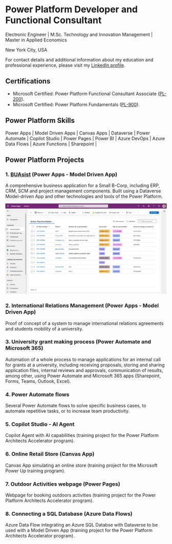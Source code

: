 # Power Platform Developer and Functional Consultant

Electronic Engineer | M.Sc. Technology and Innovation Management | Master in Applied Economics

New York City, USA

For contact details and additional information about my education and professional experience, please visit my [LinkedIn profile](https://www.linkedin.com/in/camilo-villa-moreno). 

## Certifications
- Microsoft Certified: Power Platform Functional Consultant Associate ([PL-200](https://learn.microsoft.com/api/credentials/share/en-us/camilovillam/7E93DCEB794FFFD8?sharingId=2FEA0D547B3520DC)). 
- Microsoft Certified: Power Platform Fundamentals ([PL-900](https://learn.microsoft.com/api/credentials/share/en-us/camilovillam/512AE2FB181DCE59?sharingId=2FEA0D547B3520DC)). 
    
## Power Platform Skills
Power Apps | Model Driven Apps | Canvas Apps | Dataverse | Power Automate | Copilot Studio | Power Pages | Power BI | Azure DevOps | Azure Data Flows | Azure Functions | Sharepoint |
  
## Power Platform Projects

### 1. [BUAsist](https://camilovillam.github.io/projects/BUAsist) (Power Apps - Model Driven App)

A comprehensive business application for a Small B-Corp, including ERP, CRM, SCM and project management components. Built using a Dataverse Model-driven App and other technologies and tools of the Power Platform.

[![BUAsist - Model-Driven App - Main grid opportunities](https://raw.githubusercontent.com/camilovillam/camilovillam.github.io/refs/heads/main/assets/img/projects/BUAsist_01.jpg)](https://camilovillam.github.io/projects/BUAsist)

### 2. International Relations Management (Power Apps - Model Driven App)

Proof of concept of a system to manage international relations agreements and students mobility of a university.

### 3. University grant making process (Power Automate and Microsoft 365)

Automation of a whole process to manage applications for an internal call for grants at a university, including receiving proposals, storing and sharing application files, internal reviews and approvals, communication of results, among other, using Power Automate and Microsoft 365 apps (Sharepoint, Forms, Teams, Outlook, Excel).

### 4. Power Automate flows

Several Power Automate flows to solve specific business cases, to automate repetitive tasks, or to increase team productivity.

### 5. Copilot Studio - AI Agent

Copilot Agent with AI capabilities (training project for the Power Platform Architects Accelerator program).

### 6. Online Retail Store (Canvas App)

Canvas App simulating an online store (training project for the Microsoft Power Up training program).

### 7. Outdoor Activities webpage (Power Pages)

Webpage for booking outdoors activities (training project for the Power Platform Architects Accelerator program).

### 8. Connecting a SQL Database (Azure Data Flows)

Azure Data Flow integrating an Azure SQL Databse with Dataverse to be used with a Model Driven App (training project for the Power Platform Architects Accelerator program).
